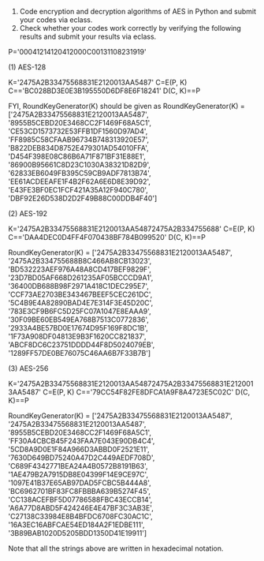 1. Code encryption and decryption algorithms of AES in Python and submit your codes via eclass.
2. Check whether your codes work correctly by verifying the following results and submit your results via eclass.


P='00041214120412000C00131108231919'


(1) AES-128

K='2475A2B33475568831E2120013AA5487'
C=E(P, K)
C=='BC028BD3E0E3B195550D6DF8E6F18241'
D(C, K)==P

FYI, RoundKeyGenerator(K) should be given as
RoundKeyGenerator(K) = ['2475A2B33475568831E2120013AA5487',
 '8955B5CEBD20E3468CC2F1469F68A5C1',
 'CE53CD1573732E53FFB1DF1560D97AD4',
 'FF8985C58CFAAB96734B748313920E57',
 'B822DEB834D8752E479301AD54010FFA',
 'D454F398E08C86B6A71F871BF31E88E1',
 '86900B95661C8D23C1030A38321D82D9',
 '62833EB6049FB395C59CB9ADF7813B74',
 'EE61ACDEEAFE1F4B2F62A6E6D8E39D92',
 'E43FE3BF0EC1FCF421A35A12F940C780',
 'DBF92E26D538D2D2F49B88C00DDB4F40']


(2) AES-192

K='2475A2B33475568831E2120013AA54872475A2B334755688'
C=E(P, K)
C=='DAA4DEC0D4FF4F070438BF784B099520'
D(C, K)==P

RoundKeyGenerator(K) = ['2475A2B33475568831E2120013AA5487',
 '2475A2B334755688B8C466AB8CB13023',
 'BD532223AEF976A48A8CD417BEF9829F',
 '23D7BD05AF668D261235AF05BCCCD9A1',
 '36400DB688B98F2971A418C1DEC295E7',
 'CCF73AE2703BE343467BEEF5CEC261DC',
 '5C4B9E4A82890BAD4E7E314F3E45D20C',
 '783E3CF9B6FC5D25FC07A1047E8EAAA9',
 '30F09BE60EB549EA768B7513C0772836',
 '2933A4BE57BD0E17674D95F169F8DC1B',
 '1F73A908DF04813E9B3F1620CC821837',
 'ABCF8DC6C23751DDDD44F8D5024079EB',
 '1289FF57DE0BE76075C46AA6B7F33B7B']


(3) AES-256

K='2475A2B33475568831E2120013AA54872475A2B33475568831E2120013AA5487'
C=E(P, K)
C=='79CC54F82FE8DFCA1A9F8A4723E5C02C'
D(C, K)==P

RoundKeyGenerator(K) = ['2475A2B33475568831E2120013AA5487',
 '2475A2B33475568831E2120013AA5487',
 '8955B5CEBD20E3468CC2F1469F68A5C1',
 'FF30A4CBCB45F243FAA7E043E90DB4C4',
 '5CD8A9D0E1F84A966D3ABBD0F2521E11',
 '7630D649BD75240A47D2C449AEDF708D',
 'C689F4342771BEA24A4B0572B8191B63',
 '1AE479B2A7915DB8E04399F14E9CE97C',
 '1097E41B37E65AB97DAD5FCBC5B444A8',
 'BC6962701BF83FC8FBBBA639B5274F45',
 'CC138ACEFBF5D07786588FBC43ECCB14',
 'A6A77D8ABD5F424246E4E47BF3C3AB3E',
 'C27138C33984E8B4BFDC6708FC30AC1C',
 '16A3EC16ABFCAE54ED184A2F1EDBE111',
 '3B89BAB1020D5205BDD1350D41E19911']

Note that all the strings above are written in hexadecimal notation.
